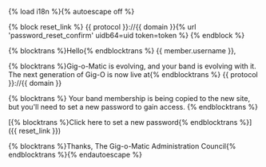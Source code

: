 {% load i18n %}{% autoescape off %}

{% block reset_link %}
{{ protocol }}://{{ domain }}{% url 'password_reset_confirm' uidb64=uid token=token %}
{% endblock %}

{% blocktrans %}Hello{% endblocktrans %} {{ member.username }},

{% blocktrans %}Gig-o-Matic is evolving, and your band is evolving with it. The next generation of Gig-O is now live at{% endblocktrans %} {{ protocol }}://{{ domain }}

{% blocktrans %}
Your band membership is being copied to the new site, but you'll need to set a new password to gain access.
{% endblocktrans %}

[{% blocktrans %}Click here to set a new password{% endblocktrans %}]({{ reset_link }})



{% blocktrans %}Thanks,
The Gig-o-Matic Administration Council{% endblocktrans %}{% endautoescape %}